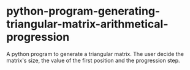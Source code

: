 # python-program-generating-triangular-matrix-arithmetical-progression
A python program to generate a triangular matrix. The user decide the matrix's size, the value of the first position and the progression step.
